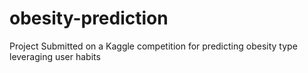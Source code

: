 # obesity-prediction
Project Submitted on a Kaggle competition for predicting obesity type leveraging user habits

